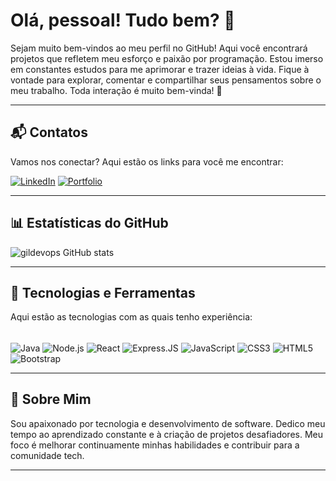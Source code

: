 # Olá, pessoal! Tudo bem? 👋

Sejam muito bem-vindos ao meu perfil no GitHub! Aqui você encontrará projetos que refletem meu esforço e paixão por programação. Estou imerso em constantes estudos para me aprimorar e trazer ideias à vida. Fique à vontade para explorar, comentar e compartilhar seus pensamentos sobre o meu trabalho. Toda interação é muito bem-vinda! 🚀

---

## 📬 Contatos

Vamos nos conectar? Aqui estão os links para você me encontrar:

[![LinkedIn](https://img.shields.io/badge/LinkedIn-0077B5?style=for-the-badge&logo=linkedin&logoColor=white)](https://www.linkedin.com/in/gilson-fonseca-78b6b4138/) 
[![Portfolio](https://img.shields.io/badge/Portfolio-000000?style=for-the-badge&logo=About.me&logoColor=white)](https://portfoliogildevson.netlify.app/)

---

## 📊 Estatísticas do GitHub

![gildevops GitHub stats](https://github-readme-stats.vercel.app/api?username=gildevops&show_icons=true&theme=radical)


---

## 🚀 Tecnologias e Ferramentas

Aqui estão as tecnologias com as quais tenho experiência:

<div style="display: inline_block"><br/>
    <img align="center" alt="Java" src="https://img.shields.io/badge/Java-ED8B00?style=for-the-badge&logo=openjdk&logoColor=white"/>
    <img align="center" alt="Node.js" src="https://img.shields.io/badge/Node.js-43853D?style=for-the-badge&logo=node.js&logoColor=white"/>
    <img align="center" alt="React" src="https://img.shields.io/badge/React-20232A?style=for-the-badge&logo=react&logoColor=61DAFB"/>
    <img align="center" alt="Express.JS" src="https://img.shields.io/badge/Express.js-404D59?style=for-the-badge"/>
    <img align="center" alt="JavaScript" src="https://img.shields.io/badge/JavaScript-F7DF1E?style=for-the-badge&logo=javascript&logoColor=black"/>
    <img align="center" alt="CSS3" src="https://img.shields.io/badge/CSS3-1572B6?style=for-the-badge&logo=css3&logoColor=white"/>
    <img align="center" alt="HTML5" src="https://img.shields.io/badge/HTML5-E34F26?style=for-the-badge&logo=html5&logoColor=white"/>
    <img align="center" alt="Bootstrap" src="https://img.shields.io/badge/Bootstrap-563D7C?style=for-the-badge&logo=bootstrap&logoColor=white"/>
</div>

---

## 🌟 Sobre Mim

Sou apaixonado por tecnologia e desenvolvimento de software. Dedico meu tempo ao aprendizado constante e à criação de projetos desafiadores. Meu foco é melhorar continuamente minhas habilidades e contribuir para a comunidade tech.

---
